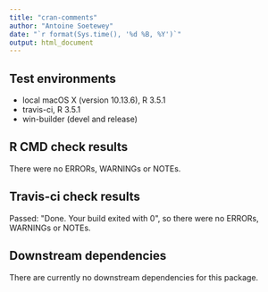 ```yaml
---
title: "cran-comments"
author: "Antoine Soetewey"
date: "`r format(Sys.time(), '%d %B, %Y')`"
output: html_document
---
```


## Test environments
* local macOS X (version 10.13.6), R 3.5.1
* travis-ci, R 3.5.1
* win-builder (devel and release)

## R CMD check results
There were no ERRORs, WARNINGs or NOTEs.

## Travis-ci check results
Passed: "Done. Your build exited with 0", so there were no ERRORs, WARNINGs or NOTEs.

## Downstream dependencies
There are currently no downstream dependencies for this package.
